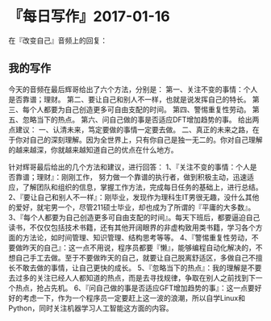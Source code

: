 # 『每日写作』2017-01-16

在『改变自己』音频上的回复：

## 我的写作

今天的音频在最后辉哥给出了六个方法，分别是：
第一、关注不变的事情：个人是否靠谱；理财。
第二、要让自己和别人不一样，也就是说发挥自己的特长。
第三、每个人都要为自己创造更多可自由支配的时间。
第四、警惕重复性劳动。
第五、忽略当下的热点。
第六、问自己做的事是否适应DFT增加趋势的事。
给出两点建议：
一、认清未来，笃定要做的事情一定要去做。
二、真正的未来之路，在于你对自己的深刻理解。因为全世界上，只有你自己是独一无二的。你对自己理解的越来越深，你就越来越知道自己的优点在什么地方。

针对辉哥最后给出的几个方法和建议，进行回答：
1、『关注不变的事情：个人是否靠谱；理财』：刚刚工作， 努力做一个靠谱的执行者，做到积极主动，迅速适应，了解团队和组织的信息，掌握工作方法，完成每日任务的基础上，进行总结。
2、『要让自己和别人不一样』：刚毕业，发现作为理科生IT男很无趣，没什么其他的爱好，就宅男一个，尽管211硕士毕业，却也成为了所谓的『平庸的大多数』。
3、『每个人都要为自己创造更多可自由支配的时间』。每天下班后，都要逼迫自己读书，不仅仅包括技术书籍，还有其他开阔眼界的非虚构致用类书籍，学习各个方面的方法论，如时间管理、知识管理、结构思考等等。
4、『警惕重复性劳动，不要做昨天的自己』：这一点不用说，程序员都要『懒』，能够编程自动化解决的，不想自己手工去做。至于不要做昨天的自己，就要让自己脱离舒适区，多做自己不擅长不敢去做的事情，让自己更快的成长。
5、『忽略当下的热点』：我的理解是不要去过多的关注已经人人都知道的热点，而是去寻找规律，争取在别人之前找到下一个热点，抢占先机。
6、『问自己做的事是否适应GFT增加趋势的事』：这一点要好好的考虑一下，作为一个程序员一定要赶上这一波的浪潮，所以自学Linux和Python，同时关注机器学习人工智能这方面的内容。